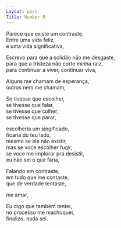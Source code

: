 ```yaml
---
Layout: post
Title: Number 9
---
```

Parece que existe um contraste,                                                                                                                                                            
Entre uma vida feliz,                                                                                                                                                                  
e uma vida significativa,

Escrevo para que a solidão não me desgaste,                                                                                                                                            
para que a tristeza não corte minha raiz,                                                                                                                                             
para continuar a viver, continuar viva,

Alguns me chamam de esperança,                                                                                                                                                          
outros nem me chamam,

Se tivesse que escolher,                                                                                                                                                                 
se tivesse que falar,                                                                                                                                                                    
se tivesse que colher,                                                                                                                                                             
se tivesse que parar,

escolheria um singificado,                                                                                                                                                              
ficaria do teu lado,                                                                                                                                                                
mesmo se ele não existir,                                                                                                                                                             
mas se voce escolher fugir,                                                                                                                                                             
se voce me implorar pra desistir,                                                                                                                                                       
eu não sei o que faria, 

Falando em contraste,                                                                                                                                                                    
em tudo que me contaste,                                                                                                                                                                
que de verdade tentaste,

me amar,

Eu digo que também tentei,                                                                                                                                                                
no processo me machuquei,                                                                                                                                                                
finalizo, nada sei.










